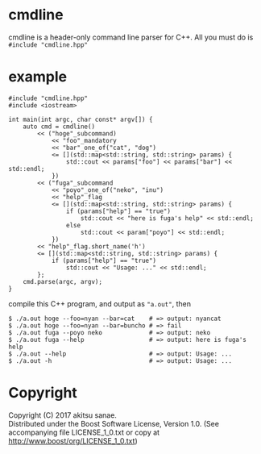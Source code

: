 # cmdline

cmdline is a header-only command line parser for C++.
All you must do is `#include "cmdline.hpp"`

# example

```
#include "cmdline.hpp"
#include <iostream>

int main(int argc, char const* argv[]) {
    auto cmd = cmdline()
        << ("hoge"_subcommand)
            << "foo"_mandatory
            << "bar"_one_of("cat", "dog")
            <= [](std::map<std::string, std::string> params) {
                std::cout << params["foo"] << params["bar"] << std::endl;
            })
        << ("fuga"_subcommand
            << "poyo"_one_of("neko", "inu")
            << "help"_flag
            <= [](std::map<std::string, std::string> params) {
                if (params["help"] == "true")
                    std::cout << "here is fuga's help" << std::endl;
                else
                    std::cout << param["poyo"] << std::endl;
            })
        << "help"_flag.short_name('h')
        <= [](std::map<std::string, std::string> params) {
            if (params["help"] == "true")
                std::cout << "Usage: ..." << std::endl;
        };
    cmd.parse(argc, argv);
}
```
compile this C++ program, and output as `"a.out"`,
then
```
$ ./a.out hoge --foo=nyan --bar=cat    # => output: nyancat
$ ./a.out hoge --foo=nyan --bar=buncho # => fail
$ ./a.out fuga --poyo neko             # => output: neko
$ ./a.out fuga --help                  # => output: here is fuga's help
$ ./a.out --help                       # => output: Usage: ...
$ ./a.out -h                           # => output: Usage: ...
```

# Copyright
Copyright (C) 2017 akitsu sanae.  
Distributed under the Boost Software License, Version 1.0. 
(See accompanying file LICENSE_1_0.txt or copy at http://www.boost/org/LICENSE_1_0.txt)  


